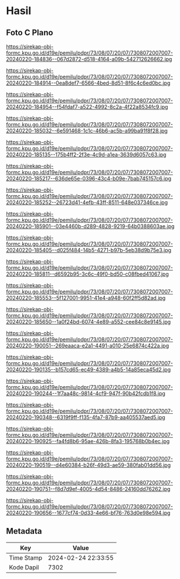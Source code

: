# Hasil

## Foto C Plano

https://sirekap-obj-formc.kpu.go.id/d19e/pemilu/pdpr/73/08/07/20/07/7308072007007-20240220-184836--067d2872-d518-4164-a09b-542712626662.jpg

https://sirekap-obj-formc.kpu.go.id/d19e/pemilu/pdpr/73/08/07/20/07/7308072007007-20240220-184914--0ea8def7-6566-4bed-8d51-8f6c4c6ed0bc.jpg

https://sirekap-obj-formc.kpu.go.id/d19e/pemilu/pdpr/73/08/07/20/07/7308072007007-20240220-184954--f54fdaf7-a522-4992-8c2a-4f22a8534fc9.jpg

https://sirekap-obj-formc.kpu.go.id/d19e/pemilu/pdpr/73/08/07/20/07/7308072007007-20240220-185032--6e591468-1c1c-46b6-ac5b-a99ba91f8f28.jpg

https://sirekap-obj-formc.kpu.go.id/d19e/pemilu/pdpr/73/08/07/20/07/7308072007007-20240220-185135--175b4ff2-2f3e-4c9d-a1ea-3639d6057c63.jpg

https://sirekap-obj-formc.kpu.go.id/d19e/pemilu/pdpr/73/08/07/20/07/7308072007007-20240220-185217--636de65e-0396-43c4-b09e-7bab745157c6.jpg

https://sirekap-obj-formc.kpu.go.id/d19e/pemilu/pdpr/73/08/07/20/07/7308072007007-20240220-185252--26723d41-4efb-43ff-8511-648e037346ce.jpg

https://sirekap-obj-formc.kpu.go.id/d19e/pemilu/pdpr/73/08/07/20/07/7308072007007-20240220-185901--03e4460b-d289-4828-9219-64b0388603ae.jpg

https://sirekap-obj-formc.kpu.go.id/d19e/pemilu/pdpr/73/08/07/20/07/7308072007007-20240220-185405--d025f484-14b5-4271-b97b-5eb38d9b75e3.jpg

https://sirekap-obj-formc.kpu.go.id/d19e/pemilu/pdpr/73/08/07/20/07/7308072007007-20240220-185811--d6592b95-3c6c-49f0-bd50-c08fbed41067.jpg

https://sirekap-obj-formc.kpu.go.id/d19e/pemilu/pdpr/73/08/07/20/07/7308072007007-20240220-185553--5f127001-9951-41e4-a948-60f2ff5d82ad.jpg

https://sirekap-obj-formc.kpu.go.id/d19e/pemilu/pdpr/73/08/07/20/07/7308072007007-20240220-185650--1a0f24bd-6074-4e89-a552-cee84c8e9145.jpg

https://sirekap-obj-formc.kpu.go.id/d19e/pemilu/pdpr/73/08/07/20/07/7308072007007-20240220-190051--269eaaca-e2a1-4491-a010-25e6874c422a.jpg

https://sirekap-obj-formc.kpu.go.id/d19e/pemilu/pdpr/73/08/07/20/07/7308072007007-20240220-190135--b157cd65-ec49-4389-a4b5-14a85eca45d2.jpg

https://sirekap-obj-formc.kpu.go.id/d19e/pemilu/pdpr/73/08/07/20/07/7308072007007-20240220-190244--1f7aa48c-9814-4cf9-947f-90b42fcdb1f8.jpg

https://sirekap-obj-formc.kpu.go.id/d19e/pemilu/pdpr/73/08/07/20/07/7308072007007-20240220-190348--6319f9ff-f135-4fa7-87b9-aa405537aed5.jpg

https://sirekap-obj-formc.kpu.go.id/d19e/pemilu/pdpr/73/08/07/20/07/7308072007007-20240220-190925--fa4fd8b6-95ae-426b-8fa3-195768b0b4ec.jpg

https://sirekap-obj-formc.kpu.go.id/d19e/pemilu/pdpr/73/08/07/20/07/7308072007007-20240220-190519--d4e60384-b26f-49d3-ae59-380fab01dd56.jpg

https://sirekap-obj-formc.kpu.go.id/d19e/pemilu/pdpr/73/08/07/20/07/7308072007007-20240220-190751--f8d7d9ef-4005-4d54-8486-24160dd76262.jpg

https://sirekap-obj-formc.kpu.go.id/d19e/pemilu/pdpr/73/08/07/20/07/7308072007007-20240220-190656--1677cf74-0d33-4e66-bf76-763d0e98e594.jpg


## Metadata

| Key        | Value               |
| ---------- | ------------------- |
| Time Stamp | 2024-02-24 22:33:55 |
| Kode Dapil | 7302                |



